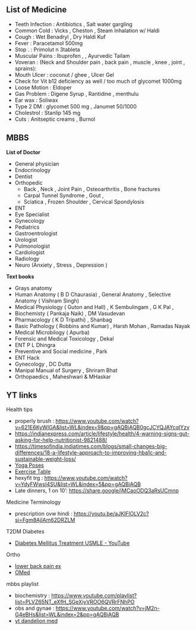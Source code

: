 ##  List of Medicine
- Teeth Infection : Antibiotics  , Salt water gargling
- Common Cold : Vicks , Cheston , Steam Inhalation w/ Haldi 
- Cough : Wet Benadryl ,  Dry Haldi Kuf 
- Fever : Paracetamol 500mg
- Stop . : Primolut n 3tableta
- Muscular Pains  : Ibuprofen , , Ayurvedic Tailam 
- Voveran : (Neck and Shoulder pain , back pain , muscle , knee , joint , sprains): 
- Mouth Ulcer : coconut  / ghee , Ulcer Gel
- Check for Vit b12 deficiency as well / too much of glycomet 1000mg
- Loose Motion : Eldoper
- Gas Problem : Digene Syrup , Rantidine , menthulu
- Ear wax : Soliwax 
- Type 2 DM : glycomet 500 mg , Janumet 50/1000 
- Cholestrol : Stanlip 145 mg
- Cuts  : Anitseptic creams , Burnol


## MBBS 
**List of Doctor**
- General physician 
- Endocrinology 
- Dentist 
- Orthopedic 
  - Back , Neck , Joint Pain , Osteoarthritis , Bone fractures  
  - Carpal Tunnel Syndrome , Gout ,  
  - Sciatica , Frozen Shoulder , Cervical Spondylosis  
- ENT 
- Eye Specialist 
- Gynecology 
- Pediatrics 
- Gastroentrologist
- Urologist 
- Pulmonologist 
- Cardiologist  
- Radiology
- Neuro (Anxiety , Stress , Depression ) 

**Text books**
- Grays anatomy
- Human Anatomy ( B D Chaurasia) , General Anatomy , Selective Anatomy ( Vishram Singh)
- Medical Physiology ( Guton and Hall) , K Sembulingam , G K Pal , 
- Biochemisty ( Pankaja Naik) , DM Vasudevan
- Pharmacology ( K D Tripathi) , Shanbag
- Basic Pathology ( Robbins and Kumar) , Harsh Mohan , Ramadas Nayak 
- Medical Microbilogy ( Apurba)
- Forensic and Medical Toxicology , Dekal
- ENT  P L Dhingra
- Preventive and Social medicine , Park
- ENT Hack
- Gynecology , DC Dutta
- Manipal Manual of Surgery , Shriram Bhat
- Orthopaedics , Maheshwari & MHaskar



## YT links
Health tips
* properly brush : https://www.youtube.com/watch?v=621E6KyWIGA&list=WL&index=9&pp=gAQBiAQB0gcJCYQJAYcqIYzv
* https://indianexpress.com/article/lifestyle/health/4-warning-signs-gut-asking-for-help-nutritionist-9821488/
* https://timesofindia.indiatimes.com/blogs/small-changes-big-differences/18-a-lifestyle-approach-to-improving-hba1c-and-sustainable-weight-loss/
* [Yoga Poses](https://www.yogajournal.com/pose-finder/pose-finder/)
* [Exercise Table](https://www.usc.edu.au/media/1000574/Exercises-for-Computer-Users-and-Office-Workers.pdf)
* hexyfit trg : https://www.youtube.com/watch?v=YdyFWwsI4SU&list=WL&index=5&pp=gAQBiAQB
* Late dinners, 1 on 10’: https://share.google/jMCaoODQ3aRsUCmnp

Medicine Terminology 
* prescription ovw hindi : https://youtu.be/aJKIFlOLV2c?si=Fgm8AjIAm62DRZLM

T2DM Diabetes
* [Diabetes Mellitus Treatment USMLE - YouTube](https://www.youtube.com/watch?v=fVSMzcQfeSM&list=WL&index=3)

Ortho
* [lower back pain ex](https://www.youtube.com/shorts/R9XTmO8DnEo)
* [OMed](https://www.youtube.com/watch?v=MLmLr0KW3f0&list=PLmMyXRtEtJEbk1k9YhlP1QfnGJ2AhLK_-&index=11)


mbbs playlist
* biochemistry : https://www.youtube.com/playlist?list=PLVZ65NT_eXfH_SGeXiyVROO6QVRrFNhPO
* obs and gynae : https://www.youtube.com/watch?v=jM2n-G4eBHs&list=WL&index=2&pp=gAQBiAQB
* [yt dandelion med](https://youtu.be/s-Xpa5UZAZs?si=fAjvDKb5A6MOtQ-a)
